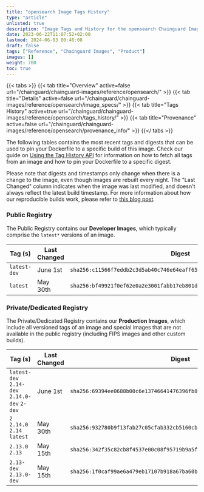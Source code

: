 ```yaml
---
title: "opensearch Image Tags History"
type: "article"
unlisted: true
description: "Image Tags and History for the opensearch Chainguard Image"
date: 2023-06-22T11:07:52+02:00
lastmod: 2024-06-03 00:46:08
draft: false
tags: ["Reference", "Chainguard Images", "Product"]
images: []
weight: 700
toc: true
---
```


{{< tabs >}}
{{< tab title="Overview" active=false url="/chainguard/chainguard-images/reference/opensearch/" >}}
{{< tab title="Details" active=false url="/chainguard/chainguard-images/reference/opensearch/image_specs/" >}}
{{< tab title="Tags History" active=true url="/chainguard/chainguard-images/reference/opensearch/tags_history/" >}}
{{< tab title="Provenance" active=false url="/chainguard/chainguard-images/reference/opensearch/provenance_info/" >}}
{{</ tabs >}}

The following tables contains the most recent tags and digests that can be used to pin your Dockerfile to a specific build of this image. Check our guide on [Using the Tag History API](/chainguard/chainguard-images/using-the-tag-history-api/) for information on how to fetch all tags from an image and how to pin your Dockerfile to a specific digest.

Please note that digests and timestamps only change when there is a change to the image, even though images are rebuilt every night. The "Last Changed" column indicates when the image was last modified, and doesn't always reflect the latest build timestamp. For more information about how our reproducible builds work, please refer to [this blog post](https://www.chainguard.dev/unchained/reproducing-chainguards-reproducible-image-builds).

### Public Registry
The Public Registry contains our **Developer Images**, which typically comprise the `latest*` versions of an image.

| Tag (s)       | Last Changed | Digest                                                                    |
|---------------|--------------|---------------------------------------------------------------------------|
|  `latest-dev` | June 1st     | `sha256:c11566f7eddb2c3d5ab40c746e64eaff6592f6e0220e83fc2e6d2323d0a46445` |
|  `latest`     | May 30th     | `sha256:bf49921f0ef62e0a2e3001fabb17eb801d106b226227c122ecd9d8de8e514cbe` |


### Private/Dedicated Registry
The Private/Dedicated Registry contains our **Production Images**, which include all versioned tags of an image and special images that are not available in the public registry (including FIPS images and other custom builds).

| Tag (s)                                       | Last Changed | Digest                                                                    |
|-----------------------------------------------|--------------|---------------------------------------------------------------------------|
|  `latest-dev` `2.14-dev` `2.14.0-dev` `2-dev` | June 1st     | `sha256:69394ee0688b00c6e13746641476396fb896eb2322f7bf8b53b85b6001bd5c42` |
|  `2` `2.14.0` `2.14` `latest`                 | May 30th     | `sha256:932780b9f13fab27c05cfab332cb5160cb7c7063b703019971b831ea75e237de` |
|  `2.13.0` `2.13`                              | May 15th     | `sha256:342f35c82cb8f4537e00c08f95719b9a5fc14fe2adfa7e2ad168fedb76e322dd` |
|  `2.13-dev` `2.13.0-dev`                      | May 15th     | `sha256:1f0caf99ae6a479eb17107b918a67ba60bc7fb9c316d70140d5cbbb952ab989a` |

